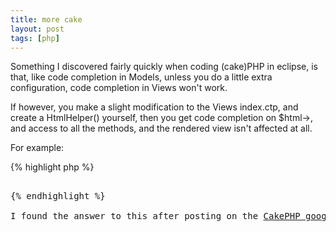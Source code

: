 ```yaml
---
title: more cake
layout: post
tags: [php]
---
```

Something I discovered fairly quickly when coding (cake)PHP in eclipse, is that, like code completion in Models, unless you do a little extra configuration, code completion in Views won't work.

If however, you make a slight modification to the Views index.ctp, and create a HtmlHelper() yourself, then you get code completion on $html-&gt;, and access to all the methods, and the rendered view isn't affected at all.

For example:

{% highlight php %}
<pre lang="PHP">
<?php
if(false)

{

$html = new HtmlHelper();

}

?>
{% endhighlight %}

I found the answer to this after posting on the <a href="http://groups.google.com/group/cake-php/browse_thread/thread/04b94b593714b394/9c71e02157bcaacd#9c71e02157bcaacd" target="_blank">CakePHP google group</a>, and getting a good answer from a user. Top Stuff
